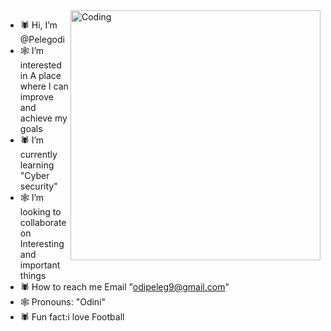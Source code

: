  <img align="right" alt="Coding" width="400" src="https://github.com/Pelegodi/Pelegodi/assets/162023391/d13cc9b3-d268-42d0-a837-27e6fc69b6fa">
 
- 🕷 Hi, I’m @Pelegodi        
- 🕸 I’m interested in A place where I can improve and achieve my goals
- 🕷 I’m currently learning "Cyber security"
- 🕸 I’m looking to collaborate on Interesting and important things                            
- 🕷 How to reach me Email "odipeleg9@gmail.com"                                                                      
- 🕸 Pronouns: "Odini"                                                  
- 🕷 Fun fact:i love Football
                                                                    
                                                          





